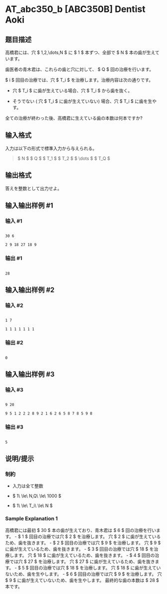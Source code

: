 # AT_abc350_b [ABC350B] Dentist Aoki

## 题目描述

[problemUrl]: https://atcoder.jp/contests/abc350/tasks/abc350_b

高橋君には、穴 $ 1,2,\dots,N $ に $ 1 $ 本ずつ、全部で $ N $ 本の歯が生えています。  
 歯医者の青木君は、これらの歯と穴に対して、 $ Q $ 回の治療を行います。  
 $ i $ 回目の治療では、穴 $ T_i $ を治療します。治療内容は次の通りです。

- 穴 $ T_i $ に歯が生えている場合、穴 $ T_i $ から歯を抜く。
- そうでない ( 穴 $ T_i $ に歯が生えていない) 場合、穴 $ T_i $ に歯を生やす。
 
全ての治療が終わった後、高橋君に生えている歯の本数は何本ですか?

## 输入格式

入力は以下の形式で標準入力から与えられる。

> $ N $ $ Q $ $ T_1 $ $ T_2 $ $ \dots $ $ T_Q $

## 输出格式

答えを整数として出力せよ。

## 输入输出样例 #1

### 输入 #1

```
30 6
2 9 18 27 18 9
```

### 输出 #1

```
28
```

## 输入输出样例 #2

### 输入 #2

```
1 7
1 1 1 1 1 1 1
```

### 输出 #2

```
0
```

## 输入输出样例 #3

### 输入 #3

```
9 20
9 5 1 2 2 2 8 9 2 1 6 2 6 5 8 7 8 5 9 8
```

### 输出 #3

```
5
```

## 说明/提示

### 制約

- 入力は全て整数
- $ 1\ \le\ N,Q\ \le\ 1000 $
- $ 1\ \le\ T_i\ \le\ N $
 
### Sample Explanation 1

高橋君には最初 $ 30 $ 本の歯が生えており、青木君は $ 6 $ 回の治療を行います。 - $ 1 $ 回目の治療では穴 $ 2 $ を治療します。 穴 $ 2 $ に歯が生えているため、歯を抜きます。 - $ 2 $ 回目の治療では穴 $ 9 $ を治療します。 穴 $ 9 $ に歯が生えているため、歯を抜きます。 - $ 3 $ 回目の治療では穴 $ 18 $ を治療します。 穴 $ 18 $ に歯が生えているため、歯を抜きます。 - $ 4 $ 回目の治療では穴 $ 27 $ を治療します。 穴 $ 27 $ に歯が生えているため、歯を抜きます。 - $ 5 $ 回目の治療では穴 $ 18 $ を治療します。 穴 $ 18 $ に歯が生えていないため、歯を生やします。 - $ 6 $ 回目の治療では穴 $ 9 $ を治療します。 穴 $ 9 $ に歯が生えていないため、歯を生やします。 最終的な歯の本数は $ 28 $ 本です。